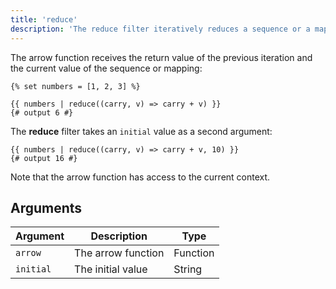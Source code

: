 ```yaml
---
title: 'reduce'
description: 'The reduce filter iteratively reduces a sequence or a mapping to a single value using an arrow function, so as to reduce it to a single value.'
---
```


The arrow function receives the return value of the previous iteration and the current value of the sequence or mapping:

```canvas
{% set numbers = [1, 2, 3] %}

{{ numbers | reduce((carry, v) => carry + v) }}
{# output 6 #}
```

The **reduce** filter takes an `initial` value as a second argument:

```canvas
{{ numbers | reduce((carry, v) => carry + v, 10) }}
{# output 16 #}
```

Note that the arrow function has access to the current context.

## Arguments

| Argument  | Description        | Type     |
| --------- | ------------------ | -------- |
| `arrow`   | The arrow function | Function |
| `initial` | The initial value  | String   |
